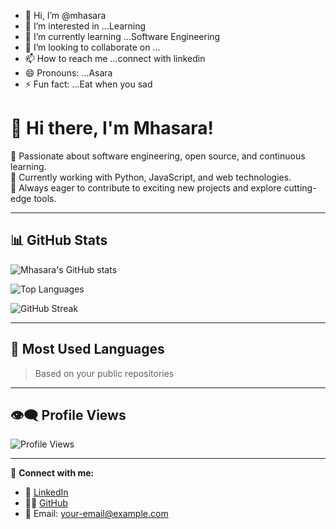 - 👋 Hi, I’m @mhasara
- 👀 I’m interested in ...Learning
- 🌱 I’m currently learning ...Software Engineering
- 💞️ I’m looking to collaborate on ...
- 📫 How to reach me ...connect with linkedin
- 😄 Pronouns: ...Asara
- ⚡ Fun fact: ...Eat when you sad 

<!---
mhasara/mhasara is a ✨ special ✨ repository because its `README.md` (this file) appears on your GitHub profile.
You can click the Preview link to take a look at your changes.
--->
# 👋 Hi there, I'm Mhasara!

🚀 Passionate about software engineering, open source, and continuous learning.  
🌱 Currently working with Python, JavaScript, and web technologies.  
🎯 Always eager to contribute to exciting new projects and explore cutting-edge tools.

---

## 📊 GitHub Stats

![Mhasara's GitHub stats](https://github-readme-stats.vercel.app/api?username=mhasara&show_icons=true&theme=tokyonight&hide_title=false)

![Top Languages](https://github-readme-stats.vercel.app/api/top-langs/?username=mhasara&layout=compact&theme=tokyonight)

![GitHub Streak](https://github-readme-streak-stats.herokuapp.com/?user=mhasara&theme=tokyonight)

---

## 🧠 Most Used Languages
> Based on your public repositories

<!-- Optional, you can use third-party dashboards like GitHub Profile Summary Cards -->

---

## 👁‍🗨 Profile Views
![Profile Views](https://komarev.com/ghpvc/?username=mhasara&label=VISITORS&color=0e75b6&style=flat)

---

🔗 **Connect with me:**

- 💼 [LinkedIn](https://www.linkedin.com/in/your-link-here)
- 🧑‍💻 [GitHub](https://github.com/mhasara)
- 📧 Email: your-email@example.com
